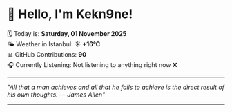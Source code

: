 # 👋 Hello, I'm Kekn9ne!

🗓️ Today is: **Saturday, 01 November 2025**  
🌤️ Weather in Istanbul: **☀️   +16°C**  
📊 GitHub Contributions: **90**  
🎧 Currently Listening: Not listening to anything right now ❌

---

_"All that a man achieves and all that he fails to achieve is the direct result of his own thoughts. — *James Allen*"_

---
